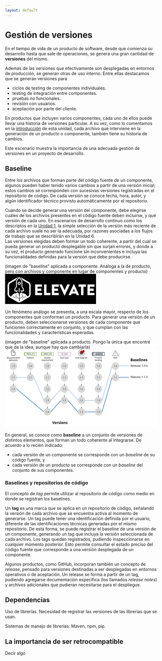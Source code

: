 ```yaml
---
layout: default
---
```


# Gestión de versiones
En el tiempo de vida de un producto de software, desde que comienza su desarrollo hasta que sale de operaciones, se genera una gran cantidad de **versiones** del mismo.

Además de las versiones que efectivamente son desplegadas en entornos de producción, se generan otras de uso interno.
Entre ellas destacamos que se generan versiones para
- ciclos de testing de componentes individuales.
- testing de integración entre componentes.
- pruebas no funcionales.
- revisión con usuarios.
- aceptación por parte del cliente.

En productos que incluyen varios componentes, cada uno de ellos puede llevar una historia de versiones particular. 
A su vez, como lo comentamos en la [introducción](./scm-intro) de esta unidad, cada archivo que interviene en la generación de un producto o componente, también tiene su historia de cambios.

Este escenario muestra la importancia de una adecuada gestión de versiones en un proyecto de desarrollo.


## Baseline
Entre los archivos que forman parte del código fuente de un componente, algunos pueden haber tenido varios cambios a partir de una versión inicial; estos cambios se corresponden con sucesivas versiones registradas en el repositorio de código. De cada versión se conoce fecha, hora, autor, y algún identificador técnico provisto automáticamente por el repositorio.

Cuando se decide generar una versión del componente, debe elegirse cuáles de los archivos presentes en el código fuente deben incluirse, y qué versión de cada uno. 
En escenarios de desarrollo continuo como los descriptos en la [Unidad 1](../programacion-a-desarrollo/ciclo-de-vida), la simple selección de la versión más reciente de cada archivo suele no ser la adecuada, por razones asociadas a los flujos de trabajo que se describirán en la Unidad 6.  
Las versiones elegidas deben formar un todo coherente, a partir del cual se pueda generar un producto desplegable sin que surjan errores, y donde a su vez, el producto generado funcione sin inconvenientes e incluya las funcionalidades definidas para la versión que debe producirse.

(imagen de "baseline" aplicada a componente. Análoga a la de producto, pero con archivos y componente en lugar de componentes y producto)  
![imagen de "baseline" aplicada a componente](../images/logoelevate.jpg) 

Un fenómeno análogo se presenta, a una escala mayor, respecto de los componentes que conforman un producto. Para generar una versión de un producto, deben seleccionarse versiones de cada componente que funcionen correctamente en conjunto, y que cumplan con las funcionalidades y características esperadas.

(imagen de "baseline" aplicada a producto. Pongo la única que encontré que da la idea, aunque hay que cambiarla)  
![imagen de "baseline" aplicada a producto](./images/baseline-software.png) 

En general, se conoce como **baseline** a un conjunto de versiones de distintos elementos, que forman un todo coherente al integrarse.
De acuerdo a lo recién indicado:
- cada versión de un componente se corresponde con un _baseline_ de su código fuente, y
- cada versión de un producto se corresponde con un _baseline_ del conjunto de sus componentes.


### Baselines y repositorios de código
El concepto de _tag_ permite utilizar al repositorio de código como medio en donde se registran los baselines.

Un **tag** es una marca que se aplica en un repositorio de código, señalando la versión de cada archivo que se encuentra activa al momento de generarse.
Un tag puede tener una identificación definida por el usuario, diferente de las identificaciones técnicas generadas por el mismo repositorio.
De esta forma, se puede registrar el baseline de una versión de un componente, generando un tag que incluya la versión seleccionada de cada archivo.
Los tags quedan registrados, pudiendo inspeccionarse en cualquier momento posterior. Esto permite consultar el estado preciso del código fuente que corresponde a una versión desplegada de un componente.

Algunos productos, como GitHub, incorporan también un concepto de _release_, pensado para versiones destinadas a ser desplegadas en entornos operativos o de aceptación.
Un release se forma a partir de un tag, pudiendo agregarse documentación específica (los llamados _release notes_) y archivos adicionales que pudieran necesitarse para el despliegue.




## Dependencias
Uso de librerías. Necesidad de registrar las versiones de las librerías que se usan.

Sistemas de manejo de librerías: Maven, npm, pip.


## La importancia de ser retrocompatible
Decir algo